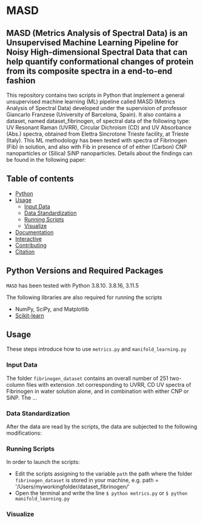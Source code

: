 # MASD

## MASD (Metrics Analysis of Spectral Data) is an Unsupervised Machine Learning Pipeline for Noisy High-dimensional Spectral Data that can help quantify conformational changes of protein from its composite spectra in a end-to-end fashion
This repository contains two scripts in Python that implement a general unsupervised machine learning (ML) pipeline called MASD (Metrics Analysis of Spectral Data) developed under the supervision of professor Giancarlo Franzese (University of Barcelona, Spain). It also contains a dataset, named dataset_fibrinogen, of spectral data of the following type: UV Resonant Raman (UVRR), Circular Dichroism (CD) and UV Absorbance (Abs.) spectra, obtained from  Elettra Sincrotone Trieste facility, at Trieste (Italy). This ML methodology has been tested
with spectra of Fibrinogen (Fib) in solution, and also with Fib in presence of of either (Carbon) CNP nanoparticles or (Silica) SiNP nanoparticles. Details about the findings can be found in the following paper: 


## Table of contents
- [Python](#Python)
- [Usage](#usage)
  - [Input Data](#input-data)
  - [Data Standardization](#standardize-data)
  - [Running Scripts](#Running-script)
  - [Visualize](#visualize)
- [Documentation](#documentation)
- [Interactive](#interactive)
- [Contributing](#contributing)
- [Citation](#citation)

## Python Versions and Required Packages  
`MASD` has been tested  with Python 3.8.10. 3.8.16, 3.11.5

The following libraries are also required for running the scripts
 - NumPy, SciPy, and Matplotlib
 - [Scikit-learn](https://scikit-learn.org/stable/index.html)

## Usage
These steps introduce how to use `metrics.py` and  `manifold_learning.py`

### Input Data
The folder `fibrinogen_dataset` contains an overall number of 251  two-column files with extension .txt corresponding to UVRR, CD UV spectra of Fibrinogen in water solution alone, and in combination with either CNP or SiNP. The ...

### Data Standardization 
After the data are read by the scripts, the data are subjected to the following modifications:


### Running Scripts
In order to launch the scripts:
 - Edit the scripts assigning to the variable  `path` the path where  the folder `fibrinogen_dataset` is stored in your machine, e.g. path = '/Users/myworkingfolder/dataset_fibrinogen/'
 - Open the terminal and write the line  ```$ python metrics.py``` or ```$ python manifold_learning.py```


### Visualize







